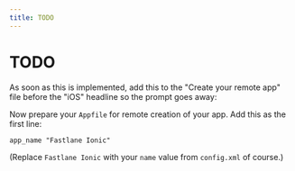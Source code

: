 ```yaml
---
title: TODO
---
```


# TODO
As soon as this is implemented, add this to the "Create your remote app" file before the "iOS" headline so the prompt goes away:


Now prepare your `Appfile` for remote creation of your app. Add this as the first line:

```
app_name "Fastlane Ionic"
```
(Replace `Fastlane Ionic` with your `name` value from `config.xml` of course.)